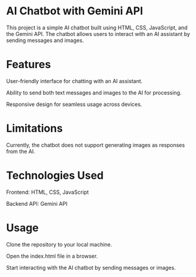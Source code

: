 # AI Chatbot with Gemini API

This project is a simple AI chatbot built using HTML, CSS, JavaScript, and the Gemini API. The chatbot allows users to interact with an AI assistant by sending messages and images.

# Features

User-friendly interface for chatting with an AI assistant.

Ability to send both text messages and images to the AI for processing.

Responsive design for seamless usage across devices.

# Limitations

Currently, the chatbot does not support generating images as responses from the AI.

# Technologies Used

Frontend: HTML, CSS, JavaScript

Backend API: Gemini API

# Usage

Clone the repository to your local machine.

Open the index.html file in a browser.

Start interacting with the AI chatbot by sending messages or images.
